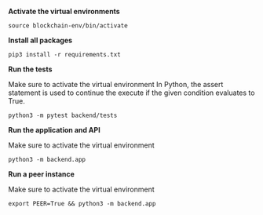 **Activate the virtual environments**

````
source blockchain-env/bin/activate
````

**Install all packages**

````
pip3 install -r requirements.txt
````

**Run the tests**

Make sure to activate the virtual environment
In Python, the assert statement is used to continue the execute if the given condition evaluates to True.

````
python3 -m pytest backend/tests
````

**Run the application and API**

Make sure to activate the virtual environment


````
python3 -m backend.app
````

**Run a peer instance**

Make sure to activate the virtual environment


````
export PEER=True && python3 -m backend.app
````